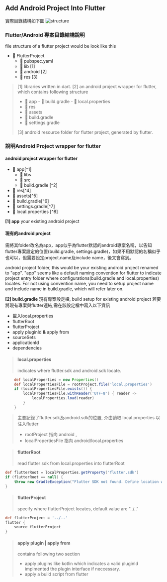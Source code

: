 
## Add Android Project Into Flutter
實際目錄結構如下圖
![structure](https://gordianknot1981.github.io/nxp_note/flutter/flutter_android_structure.png )

### Flutter/Android 專案目錄結構說明

file structure of a flutter project would be look like this
- 📁 FlutterProject
	- 📰 pubspec.yaml 
	- 📁 lib [1]
	- 📁 android [2]
	- 📁 res [3]
>[1]  libraries written in dart.
[2]  an android project wrapper for flutter, which contains following structure
> - 📁 app
	- 📰 build.gradle
	- 📰 local.properties 
>- 📁 res
>- 📁 assets
>- 📰 build.gradle
>- 📰 settings.gradle
>
>[3] android resource folder for flutter project,  generated by flutter.

### 說明Android Project wrapper for flutter
#### android project wrapper for flutter
- 📁 app[^1]
	- 📁 libs
	- 📁 src
	- 📰 build.gradle [^2]
- 📁 res[^4]
- 📁 assets[^5]
- 📰 build.gradle[^6]
- 📰 settings.gradle[^7]
- 📰 local.properties [^8]

**[1] app** your existing android project 
 #### 現有的android project
 需將其folder改名為app，app似乎為flutter默認的android專案名稱，以告知flutter專案設定的位置(build.gradle, settings.gradle)，如果不用默認的名稱似乎也可以，但需要設定project.name及include name，後文會寫到。

android project folder, this would be your existing android project renamed to "app".  "app" seems like a default naming convention for flutter to indicate project entry folder where configurations(build.gradle and local.properties) locates. For not using convention name, you need to setup project name and include name in build.gradle, which will refer later on.
 
 
**[2] build.gradle** 現有專案設定檔, build setup for existing android project
若要將現有專案與flutter連結,需在該設定檔中寫入以下資訊
- 載入local.properties
- flutterRoot 
- flutterProject
- apply pluginId **&** apply from
- sourceSets
- applicationId
- dependencies

> #### local.properties
> indicates where flutter.sdk and android.sdk locate.
```groovy
	def localProperties = new Properties()  
	def localPropertiesFile = rootProject.file('local.properties')  
	if (localPropertiesFile.exists()) {  
	    localPropertiesFile.withReader('UTF-8') { reader ->  
	        localProperties.load(reader)  
	    }  
	}
```
> 主要記錄了flutter.sdk及android.sdk的位置, 介由讀取 local.properties 以注入flutter
> - rootProject 指向 android , 
> - localPropertiesFile  指向 android/local.properties

> #### flutterRoot
> read flutter sdk from local.properties into flutterRoot
```groovy
def flutterRoot = localProperties.getProperty('flutter.sdk')  
if (flutterRoot == null) {  
    throw new GradleException("Flutter SDK not found. Define location with flutter.sdk in the local.properties file.")  
}
```

> #### flutterProject
> specify where flutterProject locates, default value are "../.."
```groovy
def flutterProject = '../..'
flutter {  
    source flutterProject  
}
```

> #### apply plugin | apply from
> contains following two section
>  - apply plugins like kotlin which indicates a valid pluginId implmented the plugin interface if neccessary.
>  - apply a build script from flutter
```groovy
```
<!--stackedit_data:
eyJoaXN0b3J5IjpbMTUyOTM4MzA1MCwxNDYwMzA4MDU0LDE1Nj
EwMjIzMjksODAxMjQzMjQ2LC0zNjQ2ODAzMjEsLTE5MzY0Nzky
NTUsLTE3NzQ2OTY4ODJdfQ==
-->